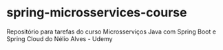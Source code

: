 # spring-microsservices-course
Repositório para tarefas do curso Microsserviços Java com Spring Boot e Spring Cloud do Nélio Alves - Udemy

